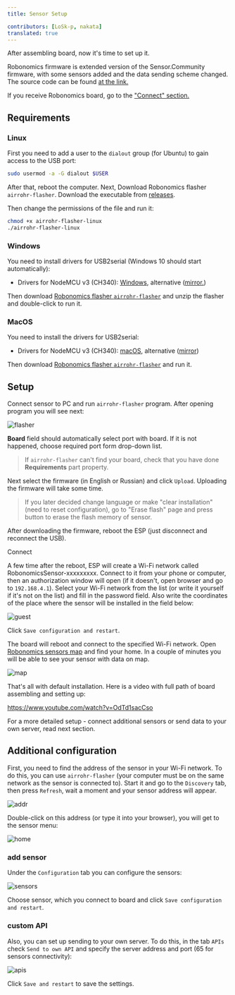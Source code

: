 ```yaml
---
title: Sensor Setup

contributors: [LoSk-p, nakata]
translated: true
---
```


After assembling board, now it's time to set up it.

Robonomics firmware is extended version of the Sensor.Community firmware, with some sensors added and the data sending scheme changed. The source code can be found [at the link.](https://github.com/LoSk-p/sensors-software/tree/master/airrohr-firmware) 

If you receive Robonomics board, go to the ["Connect" section.](#robonomics-board)

## Requirements 

### Linux

First you need to add a user to the `dialout` group (for Ubuntu) to gain access to the USB port:

```bash
sudo usermod -a -G dialout $USER
```

After that, reboot the computer. 
Next, Download Robonomics  flasher `airrohr-flasher`. Download the executable from [releases](https://github.com/airalab/sensors-connectivity/releases). 

Then change the permissions of the file and run it:

```bash
chmod +x airrohr-flasher-linux
./airrohr-flasher-linux
```

### Windows

You need to install drivers for USB2serial (Windows 10 should start automatically):

* Drivers for NodeMCU v3 (CH340): [Windows](http://www.wch.cn/downloads/file/5.html), alternative ([mirror.](https://d.inf.re/luftdaten/CH341SER.ZIP))

Then download [Robonomics  flasher `airrohr-flasher`](https://github.com/airalab/sensors-connectivity/releases) and unzip the flasher and double-click to run it.

### MacOS

You need to install the drivers for USB2serial:
* Drivers for NodeMCU v3 (CH340): [macOS](http://www.wch.cn/downloads/file/178.html), alternative ([mirror](https://d.inf.re/luftdaten/CH341SER_MAC.ZIP))

Then download [Robonomics  flasher `airrohr-flasher`](https://github.com/airalab/sensors-connectivity/releases) and run it.

## Setup

Connect sensor to PC and run `airrohr-flasher` program. After opening program you will see next:

![flasher](../images/sensors-connectivity/flasher.jpg)

**Board** field should automatically select port with board. If it is not happened, choose required port form drop-down list.
 > If `airrohr-flasher` can't find your board, check that you have done **Requirements** part property.

Next select the firmware (in English or Russian) and click `Upload`. Uploading the firmware will take some time.

> If you later decided change language or make "clear installation"(need to reset configuration), go to "Erase flash" page and press button to erase the 
> flash memory of sensor. 

After downloading the firmware, reboot the ESP (just disconnect and reconnect the USB).

<robo-wiki-title :type="3" anchor="robonomics-board"> 
Connect
</robo-wiki-title>

A few time after the reboot, ESP will create a Wi-Fi network called RobonomicsSensor-xxxxxxxxx. 
Connect to it from your phone or computer, then an authorization window will open (if it doesn't, open browser and go to `192.168.4.1`). 
Select your Wi-Fi network from the list (or write it yourself if it's not on the list) and fill in the password field. Also write the coordinates of the place where the sensor will be installed in the field below:

![guest](../images/sensors-connectivity/guest.jpg)

Click `Save configuration and restart`.

The board will reboot and connect to the specified Wi-Fi network. Open [Robonomics sensors map](https://sensors.robonomics.network/#/) and find your home. In a couple of minutes you will be able to see your sensor with data on map.

![map](../images/sensors-connectivity/14_map.jpg)

That's all with default installation. Here is  a video with full path of board assembling and setting up:

https://www.youtube.com/watch?v=OdTd1sacCso

For a more detailed setup - connect additional sensors or send data to your own server, read next section.


## Additional configuration

First, you need to find the address of the sensor in your Wi-Fi network. To do this, you can use `airrohr-flasher` 
(your computer must be on the same network as the sensor is connected to). Start it and go to the `Discovery` tab, then press `Refresh`, 
wait a moment and your sensor address will appear.


![addr](../images/sensors-connectivity/disc_flaser.jpg)


Double-click on this address (or type it into your browser), you will get to the sensor menu:

![home](../images/sensors-connectivity/home.png)

### add sensor 

Under the `Configuration` tab you can configure the sensors:

![sensors](../images/sensors-connectivity/sensors.png)

Choose sensor, which you connect to board and click `Save configuration and restart`.

### custom API
Also, you can set up sending to your own server. To do this, in the tab `APIs` check `Send to own API` and specify the server address and port (65 for sensors connectivity):

![apis](../images/sensors-connectivity/apis_en.png)

Click `Save and restart` to save the settings.
